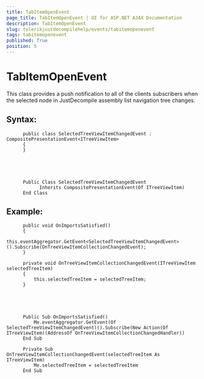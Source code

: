 ```yaml
---
title: TabItemOpenEvent
page_title: TabItemOpenEvent | UI for ASP.NET AJAX Documentation
description: TabItemOpenEvent
slug: telerikjustdecompilehelp/events/tabitemopenevent
tags: tabitemopenevent
published: True
position: 5
---
```


# TabItemOpenEvent



This class provides a push notification to all of the clients subscribers when the selected node in JustDecompile assembly list navigation tree changes.
    

## Syntax:

	
          public class SelectedTreeViewItemChangedEvent : CompositePresentationEvent<ITreeViewItem>
          {
          }
        



	
          Public Class SelectedTreeViewItemChangedEvent
          		Inherits CompositePresentationEvent(Of ITreeViewItem)
          End Class
        



## Example:

	
          public void OnImportsSatisfied()
          {
              this.eventAggregator.GetEvent<SelectedTreeViewItemChangedEvent>().Subscribe(OnTreeViewItemCollectionChangedEvent);
          }

          private void OnTreeViewItemCollectionChangedEvent(ITreeViewItem selectedTreeItem)
          {
              this.selectedTreeItem = selectedTreeItem;
          }
        



	
          Public Sub OnImportsSatisfied()
              Me.eventAggregator.GetEvent(Of SelectedTreeViewItemChangedEvent)().Subscribe(New Action(Of ITreeViewItem)(AddressOf OnTreeViewItemCollectionChangedHandler))
          End Sub

          Private Sub OnTreeViewItemCollectionChangedEvent(selectedTreeItem As ITreeViewItem)
              Me.selectedTreeItem = selectedTreeItem
          End Sub
        



